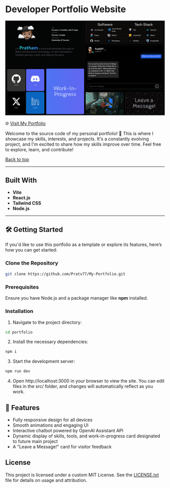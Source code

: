 # Developer Portfolio Website

![Portfolio Demo](./PortfolioWebsite.gif)

🌐 [Visit My Portfolio](https://prathamvijh.com/)

Welcome to the source code of my personal portfolio! 🎉 This is where I showcase my skills, interests, and projects. It's a constantly evolving project, and I'm excited to share how my skills improve over time. Feel free to explore, learn, and contribute!

[Back to top](#prathams-personal-portfolio-)

---

## Built With

- **Vite**
- **React.js**
- **Tailwind CSS**
- **Node.js**

---

## 🛠️ Getting Started

If you'd like to use this portfolio as a template or explore its features, here’s how you can get started:

### Clone the Repository

```bash
git clone https://github.com/Pratv77/My-Portfolio.git
```
### Prerequisites
Ensure you have Node.js and a package manager like **npm** installed.

### Installation
1. Navigate to the project directory:
```bash
cd portfolio
```
2. Install the necessary dependencies:
```bash
npm i
```
3. Start the development server:
```bash
npm run dev
```
4. Open http://localhost:3000 in your browser to view the site. You can edit files in the src/ folder, and changes will automatically reflect as you work.

## 🚀 Features
- Fully responsive design for all devices
- Smooth animations and engaging UI
- Interactive chatbot powered by OpenAI Assistant API
- Dynamic display of skills, tools, and work-in-progress card designated to future main project
- A "Leave a Message!" card for visitor feedback

## License

This project is licensed under a custom MIT License. See the [LICENSE.txt](./LICENSE.txt) file for details on usage and attribution.

